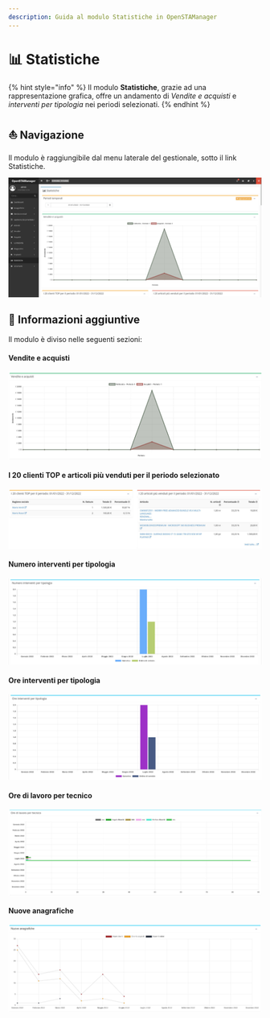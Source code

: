 ```yaml
---
description: Guida al modulo Statistiche in OpenSTAManager
---
```


# 📊 Statistiche

{% hint style="info" %}
Il modulo **Statistiche**, grazie ad una rappresentazione grafica, offre un andamento di _Vendite e acquisti_ e _interventi per tipologia_ nei periodi selezionati.
{% endhint %}

## ⛵ Navigazione

Il modulo è raggiungibile dal menu laterale del gestionale, sotto il link Statistiche.

![](<../../.gitbook/assets/image (326).png>)

## 🔽 Informazioni aggiuntive

Il modulo è diviso nelle seguenti sezioni:

#### Vendite e acquisti

![](<../../.gitbook/assets/image (72).png>)

#### I 20 clienti TOP e articoli più venduti per il periodo selezionato

![](<../../.gitbook/assets/image (476).png>)

#### Numero interventi per tipologia

![](<../../.gitbook/assets/image (467).png>)

#### Ore interventi per tipologia

![](<../../.gitbook/assets/image (43).png>)

#### Ore di lavoro per tecnico

![](<../../.gitbook/assets/image (318).png>)

#### Nuove anagrafiche

![](<../../.gitbook/assets/Clipboard - 7 luglio 2022 12 56.png>)
